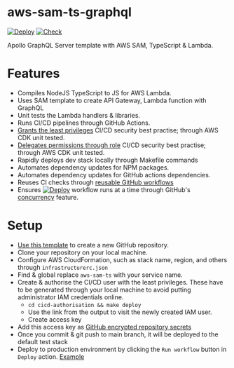 # aws-sam-ts-graphql

[![Deploy][badge_svg_deploy]][workflow_link_deploy]
[![Check][badge_svg_check]][workflow_link_check]

Apollo GraphQL Server template with AWS SAM, TypeScript & Lambda.

# Features

- Compiles NodeJS TypeScript to JS for AWS Lambda.
- Uses SAM template to create API Gateway, Lambda function with GraphQL
- Unit tests the Lambda handlers & libraries.
- Runs CI/CD pipelines through GitHub Actions.
- [Grants the least privileges](https://docs.aws.amazon.com/IAM/latest/UserGuide/best-practices.html#grant-least-privilege) CI/CD security best practise; through AWS CDK unit tested.
- [Delegates permissions through role](https://docs.aws.amazon.com/IAM/latest/UserGuide/best-practices.html#delegate-using-roles) CI/CD security best practise; through AWS CDK unit tested.
- Rapidly deploys dev stack locally through Makefile commands
- Automates dependency updates for NPM packages.
- Automates dependency updates for GitHub actions dependencies.
- Reuses CI checks through [reusable GitHub workflows](https://docs.github.com/en/actions/learn-github-actions/reusing-workflows)
- Ensures [![Deploy][badge_svg_deploy]][workflow_link_deploy] workflow runs at a time through GitHub's [concurrency](https://docs.github.com/en/actions/learn-github-actions/workflow-syntax-for-github-actions#concurrency) feature.

# Setup

- [Use this template][use_this_template] to create a new GitHub repository.
- Clone your repository on your local machine.
- Configure AWS CloudFormation, such as stack name, region, and others through `infrastructurerc.json`
- Find & global replace `aws-sam-ts` with your service name.
- Create & authorise the CI/CD user with the least privileges. These have to be generated through your local machine to avoid putting administrator IAM credentials online.
  - `cd cicd-authorisation && make deploy`
  - Use the link from the output to visit the newly created IAM user.
  - Create access key
- Add this access key as [GitHub encrypted repository secrets](https://docs.github.com/en/actions/security-guides/encrypted-secrets#creating-encrypted-secrets-for-a-repository)
- Once you commit & git push to main branch, it will be deployed to the default test stack
- Deploy to production environment by clicking the `Run workflow` button in `Deploy` action. [Example](https://github.com/rdok/aws-sam-ts/actions/workflows/deploy.yml)

[use_this_template]: https://github.com/rdok/aws-sam-ts-graphql/generate
[badge_svg_deploy]: https://github.com/rdok/aws-sam-ts-graphql/actions/workflows/deploy.yml/badge.svg?branch=main
[badge_svg_check]: https://github.com/rdok/aws-sam-ts-graphql/actions/workflows/check.yml/badge.svg
[workflow_link_deploy]: https://github.com/rdok/aws-sam-ts-graphql/actions/workflows/deploy.yml
[workflow_link_check]: https://github.com/rdok/aws-sam-ts-graphql/actions/workflows/check.yml
